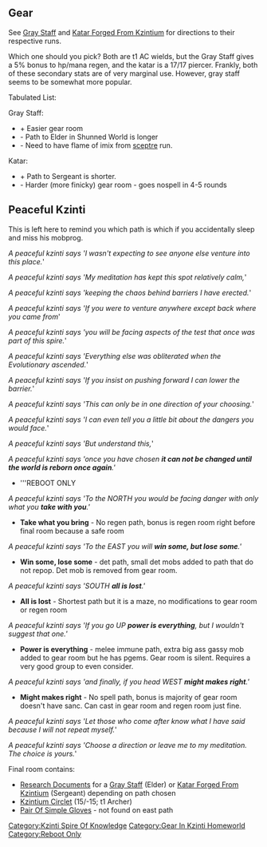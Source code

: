 ## Gear

See [Gray Staff](Gray_Staff "wikilink") and [Katar Forged From
Kzintium](Katar_Forged_From_Kzintium "wikilink") for directions to their
respective runs.

Which one should you pick? Both are t1 AC wields, but the Gray Staff
gives a 5% bonus to hp/mana regen, and the katar is a 17/17 piercer.
Frankly, both of these secondary stats are of very marginal use.
However, gray staff seems to be somewhat more popular.

Tabulated List:

Gray Staff:

-   \+ Easier gear room
-   \- Path to Elder in Shunned World is longer
-   \- Need to have flame of imix from
    [sceptre](Sceptre_Of_Blazing_Fury "wikilink") run.

Katar:

-   \+ Path to Sergeant is shorter.
-   \- Harder (more finicky) gear room - goes nospell in 4-5 rounds

## Peaceful Kzinti

This is left here to remind you which path is which if you accidentally
sleep and miss his mobprog.

*A peaceful kzinti says 'I wasn't expecting to see anyone else venture
into this place.*'

*A peaceful kzinti says 'My meditation has kept this spot relatively
calm,*'

*A peaceful kzinti says 'keeping the chaos behind barriers I have
erected.*'

*A peaceful kzinti says 'If you were to venture anywhere except back
where you came from*'

*A peaceful kzinti says 'you will be facing aspects of the test that
once was part of this spire.*'

*A peaceful kzinti says 'Everything else was obliterated when the
Evolutionary ascended.*'

*A peaceful kzinti says 'If you insist on pushing forward I can lower
the barrier.*'

*A peaceful kzinti says 'This can only be in one direction of your
choosing.*'

*A peaceful kzinti says 'I can even tell you a little bit about the
dangers you would face.*'

*A peaceful kzinti says 'But understand this,*'

*A peaceful kzinti says 'once you have chosen **it can not be changed
until the world is reborn once again**.'*

-   '''REBOOT ONLY

*A peaceful kzinti says 'To the NORTH you would be facing danger with
only what you **take with you**.'*

-   **Take what you bring** - No regen path, bonus is regen room right
    before final room because a safe room

*A peaceful kzinti says 'To the EAST you will **win some, but lose
some**.'*

-   **Win some, lose some** - det path, small det mobs added to path
    that do not repop. Det mob is removed from gear room.

*A peaceful kzinti says 'SOUTH **all is lost**.'*

-   **All is lost** - Shortest path but it is a maze, no modifications
    to gear room or regen room

*A peaceful kzinti says 'If you go UP **power is everything**, but I
wouldn't suggest that one.'*

-   **Power is everything** - melee immune path, extra big ass gassy mob
    added to gear room but he has pgems. Gear room is silent. Requires a
    very good group to even consider.

*A peaceful kzinti says 'and finally, if you head WEST **might makes
right**.'*

-   **Might makes right** - No spell path, bonus is majority of gear
    room doesn't have sanc. Can cast in gear room and regen room just
    fine.

*A peaceful kzinti says 'Let those who come after know what I have said
because I will not repeat myself.*'

*A peaceful kzinti says 'Choose a direction or leave me to my
meditation. The choice is yours.*'

Final room contains:

-   [Research Documents](Research_Documents "wikilink") for a [Gray
    Staff](Gray_Staff "wikilink") (Elder) or [Katar Forged From
    Kzintium](Katar_Forged_From_Kzintium "wikilink") (Sergeant)
    depending on path chosen
-   [Kzintium Circlet](Kzintium_Circlet "wikilink") (15/-15; t1 Archer)
-   [Pair Of Simple Gloves](Pair_Of_Simple_Gloves "wikilink") - not
    found on east path

[Category:Kzinti Spire Of
Knowledge](Category:Kzinti_Spire_Of_Knowledge "wikilink") [Category:Gear
In Kzinti Homeworld](Category:Gear_In_Kzinti_Homeworld "wikilink")
[Category:Reboot Only](Category:Reboot_Only "wikilink")
